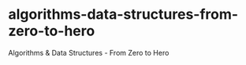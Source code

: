 # algorithms-data-structures-from-zero-to-hero
Algorithms &amp; Data Structures - From Zero to Hero
